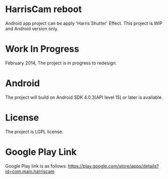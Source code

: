 HarrisCam reboot
=========
Android app project can be apply 'Harris Shutter' Effect.
This project is WIP and Android version only.

Work In Progress
=========
February 2014, The project is in progress to redesign.

Android
=========
The project will build on Android SDK 4.0.3(API level 15) or later is available.

License
=========
The project is LGPL license.

Google Play Link
=========
Google Play link is as follows:
https://play.google.com/store/apps/details?id=com.main.harriscam
